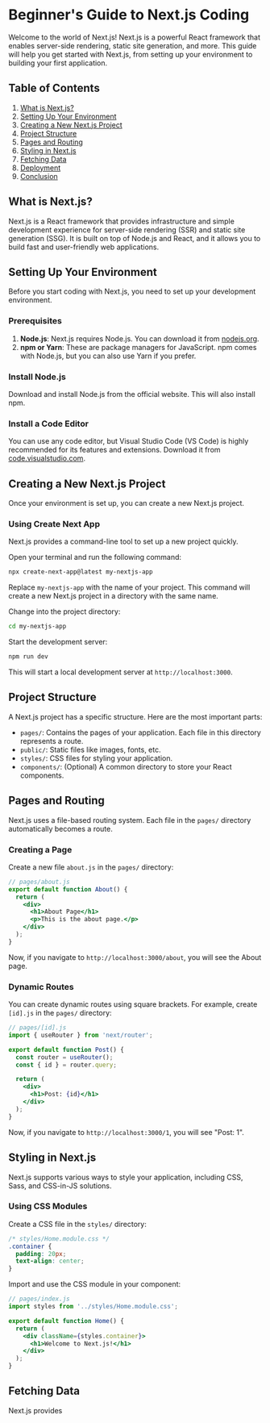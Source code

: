 # Beginner's Guide to Next.js Coding

Welcome to the world of Next.js! Next.js is a powerful React framework that enables server-side rendering, static site generation, and more. This guide will help you get started with Next.js, from setting up your environment to building your first application.

## Table of Contents

1. [What is Next.js?](#what-is-nextjs)
2. [Setting Up Your Environment](#setting-up-your-environment)
3. [Creating a New Next.js Project](#creating-a-new-nextjs-project)
4. [Project Structure](#project-structure)
5. [Pages and Routing](#pages-and-routing)
6. [Styling in Next.js](#styling-in-nextjs)
7. [Fetching Data](#fetching-data)
8. [Deployment](#deployment)
9. [Conclusion](#conclusion)

## What is Next.js?

Next.js is a React framework that provides infrastructure and simple development experience for server-side rendering (SSR) and static site generation (SSG). It is built on top of Node.js and React, and it allows you to build fast and user-friendly web applications.

## Setting Up Your Environment

Before you start coding with Next.js, you need to set up your development environment.

### Prerequisites

1. **Node.js**: Next.js requires Node.js. You can download it from [nodejs.org](https://nodejs.org/).
2. **npm or Yarn**: These are package managers for JavaScript. npm comes with Node.js, but you can also use Yarn if you prefer.

### Install Node.js

Download and install Node.js from the official website. This will also install npm.

### Install a Code Editor

You can use any code editor, but Visual Studio Code (VS Code) is highly recommended for its features and extensions. Download it from [code.visualstudio.com](https://code.visualstudio.com/).

## Creating a New Next.js Project

Once your environment is set up, you can create a new Next.js project.

### Using Create Next App

Next.js provides a command-line tool to set up a new project quickly.

Open your terminal and run the following command:

```bash
npx create-next-app@latest my-nextjs-app
```

Replace `my-nextjs-app` with the name of your project. This command will create a new Next.js project in a directory with the same name.

Change into the project directory:

```bash
cd my-nextjs-app
```

Start the development server:

```bash
npm run dev
```

This will start a local development server at `http://localhost:3000`.

## Project Structure

A Next.js project has a specific structure. Here are the most important parts:

- `pages/`: Contains the pages of your application. Each file in this directory represents a route.
- `public/`: Static files like images, fonts, etc.
- `styles/`: CSS files for styling your application.
- `components/`: (Optional) A common directory to store your React components.

## Pages and Routing

Next.js uses a file-based routing system. Each file in the `pages/` directory automatically becomes a route.

### Creating a Page

Create a new file `about.js` in the `pages/` directory:

```jsx
// pages/about.js
export default function About() {
  return (
    <div>
      <h1>About Page</h1>
      <p>This is the about page.</p>
    </div>
  );
}
```

Now, if you navigate to `http://localhost:3000/about`, you will see the About page.

### Dynamic Routes

You can create dynamic routes using square brackets. For example, create `[id].js` in the `pages/` directory:

```jsx
// pages/[id].js
import { useRouter } from 'next/router';

export default function Post() {
  const router = useRouter();
  const { id } = router.query;

  return (
    <div>
      <h1>Post: {id}</h1>
    </div>
  );
}
```

Now, if you navigate to `http://localhost:3000/1`, you will see "Post: 1".

## Styling in Next.js

Next.js supports various ways to style your application, including CSS, Sass, and CSS-in-JS solutions.

### Using CSS Modules

Create a CSS file in the `styles/` directory:

```css
/* styles/Home.module.css */
.container {
  padding: 20px;
  text-align: center;
}
```

Import and use the CSS module in your component:

```jsx
// pages/index.js
import styles from '../styles/Home.module.css';

export default function Home() {
  return (
    <div className={styles.container}>
      <h1>Welcome to Next.js!</h1>
    </div>
  );
}
```

## Fetching Data

Next.js provides
